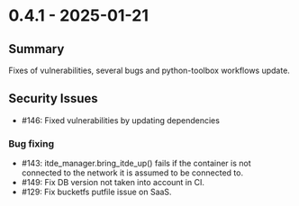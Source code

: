 # 0.4.1 - 2025-01-21

## Summary
Fixes of vulnerabilities, several bugs and python-toolbox workflows update.

## Security Issues

* #146: Fixed vulnerabilities by updating dependencies

### Bug fixing

* #143: itde_manager.bring_itde_up() fails if the container is not connected to the network it is assumed to be connected to.
* #149: Fix DB version not taken into account in CI.
* #129: Fix bucketfs putfile issue on SaaS.
